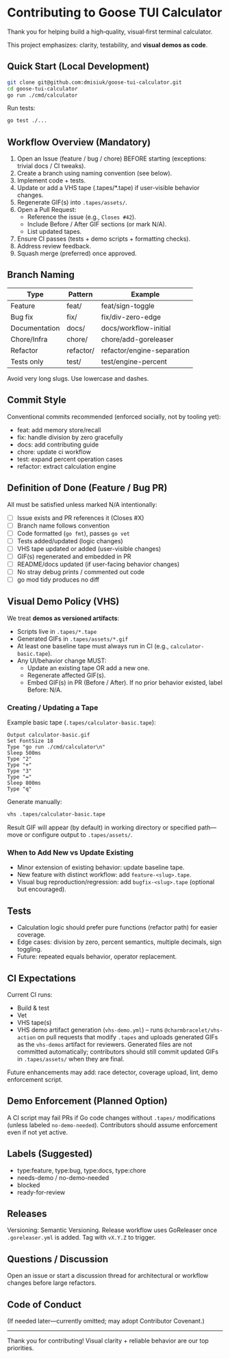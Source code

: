 # Contributing to Goose TUI Calculator

Thank you for helping build a high‑quality, visual‑first terminal calculator.

This project emphasizes: clarity, testability, and **visual demos as code**.

## Quick Start (Local Development)
```bash
git clone git@github.com:dmisiuk/goose-tui-calculator.git
cd goose-tui-calculator
go run ./cmd/calculator
```
Run tests:
```bash
go test ./...
```

## Workflow Overview (Mandatory)
1. Open an Issue (feature / bug / chore) BEFORE starting (exceptions: trivial docs / CI tweaks).
2. Create a branch using naming convention (see below).
3. Implement code + tests.
4. Update or add a VHS tape (.tapes/*.tape) if user-visible behavior changes.
5. Regenerate GIF(s) into `.tapes/assets/`.
6. Open a Pull Request:
   - Reference the issue (e.g., `Closes #42`).
   - Include Before / After GIF sections (or mark N/A).
   - List updated tapes.
7. Ensure CI passes (tests + demo scripts + formatting checks).
8. Address review feedback.
9. Squash merge (preferred) once approved.

## Branch Naming
| Type | Pattern | Example |
|------|---------|---------|
| Feature | feat/<slug> | feat/sign-toggle |
| Bug fix | fix/<slug> | fix/div-zero-edge |
| Documentation | docs/<slug> | docs/workflow-initial |
| Chore/Infra | chore/<slug> | chore/add-goreleaser |
| Refactor | refactor/<slug> | refactor/engine-separation |
| Tests only | test/<slug> | test/engine-percent |

Avoid very long slugs. Use lowercase and dashes.

## Commit Style
Conventional commits recommended (enforced socially, not by tooling yet):
- feat: add memory store/recall
- fix: handle division by zero gracefully
- docs: add contributing guide
- chore: update ci workflow
- test: expand percent operation cases
- refactor: extract calculation engine

## Definition of Done (Feature / Bug PR)
All must be satisfied unless marked N/A intentionally:
- [ ] Issue exists and PR references it (Closes #X)
- [ ] Branch name follows convention
- [ ] Code formatted (`go fmt`), passes `go vet`
- [ ] Tests added/updated (logic changes)
- [ ] VHS tape updated or added (user-visible changes)
- [ ] GIF(s) regenerated and embedded in PR
- [ ] README/docs updated (if user-facing behavior changes)
- [ ] No stray debug prints / commented out code
- [ ] go mod tidy produces no diff

## Visual Demo Policy (VHS)
We treat **demos as versioned artifacts**:
- Scripts live in `.tapes/*.tape`
- Generated GIFs in `.tapes/assets/*.gif`
- At least one baseline tape must always run in CI (e.g., `calculator-basic.tape`).
- Any UI/behavior change MUST:
  - Update an existing tape OR add a new one.
  - Regenerate affected GIF(s).
  - Embed GIF(s) in PR (Before / After). If no prior behavior existed, label Before: N/A.

### Creating / Updating a Tape
Example basic tape (`.tapes/calculator-basic.tape`):
```
Output calculator-basic.gif
Set FontSize 18
Type "go run ./cmd/calculator\n"
Sleep 500ms
Type "2"
Type "+"
Type "3"
Type "="
Sleep 800ms
Type "q"
```
Generate manually:
```bash
vhs .tapes/calculator-basic.tape
```
Result GIF will appear (by default) in working directory or specified path—move or configure output to `.tapes/assets/`.

### When to Add New vs Update Existing
- Minor extension of existing behavior: update baseline tape.
- New feature with distinct workflow: add `feature-<slug>.tape`.
- Visual bug reproduction/regression: add `bugfix-<slug>.tape` (optional but encouraged).

## Tests
- Calculation logic should prefer pure functions (refactor path) for easier coverage.
- Edge cases: division by zero, percent semantics, multiple decimals, sign toggling.
- Future: repeated equals behavior, operator replacement.

## CI Expectations
Current CI runs:
* Build & test
* Vet
* VHS tape(s)
* VHS demo artifact generation (`vhs-demo.yml`) – runs `@charmbracelet/vhs-action` on pull requests that modify `.tapes` and uploads generated GIFs as the `vhs-demos` artifact for reviewers. Generated files are not committed automatically; contributors should still commit updated GIFs in `.tapes/assets/` when they are final.

Future enhancements may add: race detector, coverage upload, lint, demo enforcement script.

## Demo Enforcement (Planned Option)
A CI script may fail PRs if Go code changes without `.tapes/` modifications (unless labeled `no-demo-needed`). Contributors should assume enforcement even if not yet active.

## Labels (Suggested)
- type:feature, type:bug, type:docs, type:chore
- needs-demo / no-demo-needed
- blocked
- ready-for-review

## Releases
Versioning: Semantic Versioning. Release workflow uses GoReleaser once `.goreleaser.yml` is added. Tag with `vX.Y.Z` to trigger.

## Questions / Discussion
Open an issue or start a discussion thread for architectural or workflow changes before large refactors.

## Code of Conduct
(If needed later—currently omitted; may adopt Contributor Covenant.)

---
Thank you for contributing! Visual clarity + reliable behavior are our top priorities.
